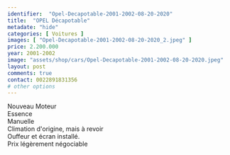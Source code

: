 ```yaml
---
identifier:  "Opel-Decapotable-2001-2002-08-20-2020"
title:  "OPEL Décapotable"
metadate: "hide"
categories: [ Voitures ]
images: [ "Opel-Decapotable-2001-2002-08-20-2020_2.jpeg" ]
price: 2.200.000
year: 2001-2002
image: "assets/shop/cars/Opel-Decapotable-2001-2002-08-20-2020.jpeg"
layout: post
comments: true
contact: 0022891831356
# other options
---
```


Nouveau Moteur <br>
Essence <br>
Manuelle <br>
Climation d'origine, mais à revoir <br>
Ouffeur et écran installé. <br>
Prix légèrement négociable <br>
